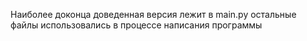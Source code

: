 Наиболее доконца доведенная версия лежит в main.py 
остальные файлы использовались в процессе написания программы
